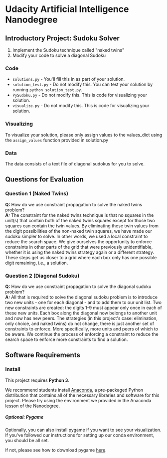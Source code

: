 # Udacity Artificial Intelligence Nanodegree
## Introductory Project: Sudoku Solver

1. Implement the Sudoku technique called "naked twins"
2. Modify your code to solve a diagonal Sudoku

### Code

* `solutions.py` - You'll fill this in as part of your solution.
* `solution_test.py` - Do not modify this. You can test your solution by running `python solution_test.py`.
* `PySudoku.py` - Do not modify this. This is code for visualizing your solution.
* `visualize.py` - Do not modify this. This is code for visualizing your solution.

### Visualizing

To visualize your solution, please only assign values to the values_dict using the ```assign_values``` function provided in solution.py

### Data

The data consists of a text file of diagonal sudokus for you to solve.

## Questions for Evaluation

### Question 1 (Naked Twins)
**Q:** How do we use constraint propagation to solve the naked twins problem?  
**A:** The constraint for the naked twins technique is that no squares in the unit(s) that contain both of the naked twins squares except for those two squares can contain the twin values. By eliminating these twin values from the digit possibilities of the non-naked twin squares, we have made our sudoku simpler to solve. In other words, we used a local constraint to reduce the search space. We give ourselves the opportunity to enforce constraints in other parts of the grid that were previously unidentifiable, whether it is using the naked twins strategy again or a different strategy. These steps get us closer to a grid where each box only has one possible digit remaining, i.e., a solution.

### Question 2 (Diagonal Sudoku)
**Q:** How do we use constraint propagation to solve the diagonal sudoku problem?  
**A:** All that is required to solve the diagonal sudoku problem is to introduce two new units - one for each diagonal - and to add them to our unit list. Two new constraints are created: the digits 1-9 must appear only once in each of these new units. Each box along the diagonal now belongs to another unit and now has new peers. The strategies (in this project's case: elimination, only choice, and naked twins) do not change, there is just another set of constraints to enforce. More specifically, more units and peers of which to be aware. We continue the process of enforcing a constraint to reduce the search space to enforce more constraints to find a solution.

## Software Requirements

### Install

This project requires **Python 3**.

We recommend students install [Anaconda](https://www.continuum.io/downloads), a pre-packaged Python distribution that contains all of the necessary libraries and software for this project. 
Please try using the environment we provided in the Anaconda lesson of the Nanodegree.

##### Optional: Pygame

Optionally, you can also install pygame if you want to see your visualization. If you've followed our instructions for setting up our conda environment, you should be all set.

If not, please see how to download pygame [here](http://www.pygame.org/download.shtml).
